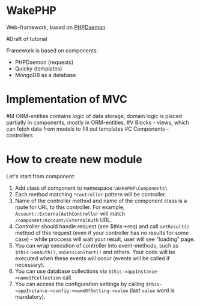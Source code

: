 WakePHP
=======
Web-framework, based on [PHPDaemon](https://github.com/kakserpom/phpdaemon)  

#Draft of tutorial

Framework is based on components:  
* PHPDaemon (requests)  
* Quicky (templates)  
* MongoDB as a database

Implementation of MVC
=====================
#M
ORM-entities contains logic of data storage, domain logic is placed partially in components, mostly in ORM-entities. 
#V
Blocks - views, which can fetch data from models to fill out templates
#C
Components - controllers

How to create new module
========================
Let's start from component:      
1. Add class of component to namespace `\WakePHP\Components\`    
2. Each method matching `*Controller` pattern will be controller.
3. Name of the controller method and name of the component class is a route for URL to this controller. For example, `Account::ExternalAuthController` will match `/component/Account/ExternalAuth` URL.  
4. Controller should handle request (see $this->req) and call `setResult()` method of this request (even if your controller has no results for some case) - while proccess will wait your result, user will see "loading" page.  
5. You can wrap execution of controller into event-methods, such as `$this->onAuth()`, `onSessionStart()` and others. Your code will be executed when these events will occur (events will be called if necessary).  
6. You can use database collections via `$this->appInstance->nameOfCollection` call.
7. You can access the configuration settings by calling `$this->appInstance->config->nameOfSetting->value` (last `value` word is mandatory).

